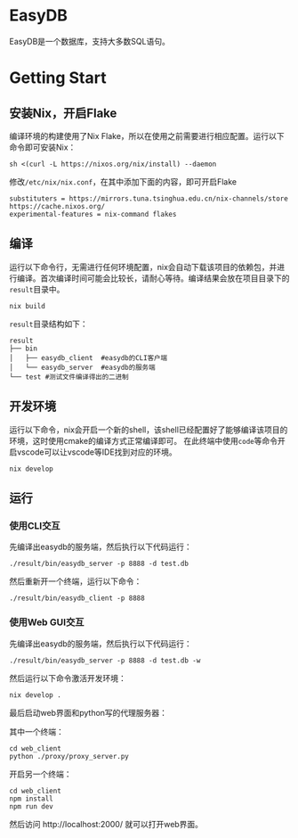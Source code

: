 # EasyDB

EasyDB是一个数据库，支持大多数SQL语句。


# Getting Start

## 安装Nix，开启Flake

编译环境的构建使用了Nix Flake，所以在使用之前需要进行相应配置。运行以下命令即可安装Nix：

```shell
sh <(curl -L https://nixos.org/nix/install) --daemon
```

修改`/etc/nix/nix.conf`，在其中添加下面的内容，即可开启Flake

```
substituters = https://mirrors.tuna.tsinghua.edu.cn/nix-channels/store https://cache.nixos.org/
experimental-features = nix-command flakes
```

## 编译

运行以下命令行，无需进行任何环境配置，nix会自动下载该项目的依赖包，并进行编译。首次编译时间可能会比较长，请耐心等待。编译结果会放在项目目录下的`result`目录中。

```shell
nix build
```

`result`目录结构如下：

```
result
├── bin
│   ├── easydb_client  #easydb的CLI客户端
│   └── easydb_server  #easydb的服务端
└── test #测试文件编译得出的二进制
```

## 开发环境

运行以下命令，nix会开启一个新的shell，该shell已经配置好了能够编译该项目的环境，这时使用cmake的编译方式正常编译即可。 在此终端中使用`code`等命令开启vscode可以让vscode等IDE找到对应的环境。

```shell
nix develop
```

## 运行


### 使用CLI交互

先编译出easydb的服务端，然后执行以下代码运行：

```shell
./result/bin/easydb_server -p 8888 -d test.db
```

然后重新开一个终端，运行以下命令：

```shell
./result/bin/easydb_client -p 8888
```

### 使用Web GUI交互

先编译出easydb的服务端，然后执行以下代码运行：

```shell
./result/bin/easydb_server -p 8888 -d test.db -w 
```

然后运行以下命令激活开发环境：

```shell
nix develop .
```

最后启动web界面和python写的代理服务器：

其中一个终端：

```shell 
cd web_client
python ./proxy/proxy_server.py 
```


开启另一个终端：

```shell 
cd web_client
npm install
npm run dev
```

然后访问 http://localhost:2000/ 就可以打开web界面。
